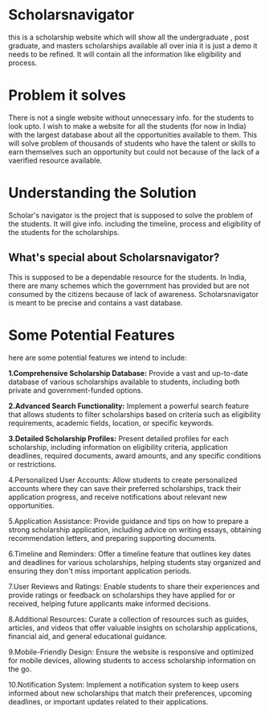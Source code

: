 # Scholarsnavigator
this is a scholarship website which will show all the undergraduate , post graduate, and masters scholarships available all over inia it is just a demo it needs to be refined. It will contain all the information like eligibility and process.
# Problem it solves
There is not a single website without unnecessary info. for the students to look upto. I wish to make a website for all the students (for now in India) with the largest database about all the opportunities available to them. This will solve problem of thousands of students who have the talent or skills to earn themselves such an opportunity but could not because of the lack of a vaerified resource available.
# Understanding the Solution
Scholar's navigator is the project that is supposed to solve the problem of the students. It will give info. including the timeline, process and eligibility of the students for the scholarships. 
## What's special about Scholarsnavigator?
This is supposed to be a dependable resource for the students. In India, there are many schemes which the government has provided but are not consumed by the citizens because of lack of awareness. Scholarsnavigator is meant to be precise and contains a vast database.
# Some Potential Features
here are some potential features we intend to include:

<b>1.Comprehensive Scholarship Database:</b> Provide a vast and up-to-date database of various scholarships available to students, including both private and government-funded options.

<b>2.Advanced Search Functionality:</b> Implement a powerful search feature that allows students to filter scholarships based on criteria such as eligibility requirements, academic fields, location, or specific keywords.

<b>3.Detailed Scholarship Profiles:</b> Present detailed profiles for each scholarship, including information on eligibility criteria, application deadlines, required documents, award amounts, and any specific conditions or restrictions.

4.Personalized User Accounts: Allow students to create personalized accounts where they can save their preferred scholarships, track their application progress, and receive notifications about relevant new opportunities.

5.Application Assistance: Provide guidance and tips on how to prepare a strong scholarship application, including advice on writing essays, obtaining recommendation letters, and preparing supporting documents.

6.Timeline and Reminders: Offer a timeline feature that outlines key dates and deadlines for various scholarships, helping students stay organized and ensuring they don't miss important application periods.

7.User Reviews and Ratings: Enable students to share their experiences and provide ratings or feedback on scholarships they have applied for or received, helping future applicants make informed decisions.

8.Additional Resources: Curate a collection of resources such as guides, articles, and videos that offer valuable insights on scholarship applications, financial aid, and general educational guidance.

9.Mobile-Friendly Design: Ensure the website is responsive and optimized for mobile devices, allowing students to access scholarship information on the go.

10.Notification System: Implement a notification system to keep users informed about new scholarships that match their preferences, upcoming deadlines, or important updates related to their applications.
